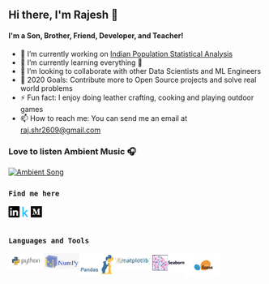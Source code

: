 ## Hi there, I'm Rajesh 👋

#### **I'm a Son, Brother, Friend, Developer, and Teacher!**
- 🔭 I’m currently working on [Indian Population Statistical Analysis](https://www.kaggle.com/sm261998/indian-population-stats-for-data-analysis)
- 🌱 I’m currently learning everything 🤣
- 👯 I’m looking to collaborate with other Data Scientists and ML Engineers
- 🥅 2020 Goals: Contribute more to Open Source projects and solve real world problems
- ⚡ Fun fact: I enjoy doing leather crafting, cooking and playing outdoor games
- 📫 How to reach me: You can send me an email at raj.shr2609@gmail.com

### Love to listen Ambient Music 🎧
[<img src=Supp_files/sound_cloud.gif alt="Ambient Song" width="100" />](https://soundcloud.com/ambientmusicalgenre/kasseo-border)

### **``Find me here``**
[<img align="left" alt="Rajesh | Linkedin" width="22px" src="Supp_files/linkedin.svg" />](https://www.linkedin.com/in/rajesh-ml-engg)
[<img align="left" alt="Rajesh | Kaggle" width="22px" src="Supp_files/kaggle.png" />](https://www.kaggle.com/rajesh2609)
[<img align="left" alt="Rajesh | Medium" width="22px" src="Supp_files/medium.png" />](https://medium.com/@Rajesh_ML_Engg)

<br />
<br />

### **``Languages and Tools``**
[<img align="left" alt="Rajesh | Python" width="70px" src="Supp_files/python.png" />](https://www.python.org/)
[<img align="left" alt="Rajesh | Numpy" width="70px" src="Supp_files/numpy.png" />](https://numpy.org/)
[<img align="left" alt="Rajesh | Pandas" width="70px" src="Supp_files/pandas.jpg" />](https://pandas.pydata.org/)
[<img align="left" alt="Rajesh | Matplotlib" width="70px" src="Supp_files/Matplotlib.jpeg" />](https://matplotlib.org/)
[<img align="left" alt="Rajesh | Seaborn" width="70px" src="Supp_files/seaborn.png" />](https://seaborn.pydata.org/)
[<img align="left" alt="Rajesh | Scikit-learn" width="70px" src="Supp_files/sklearn.jpg" />](https://scikit-learn.org/stable/)

<br />
<br />